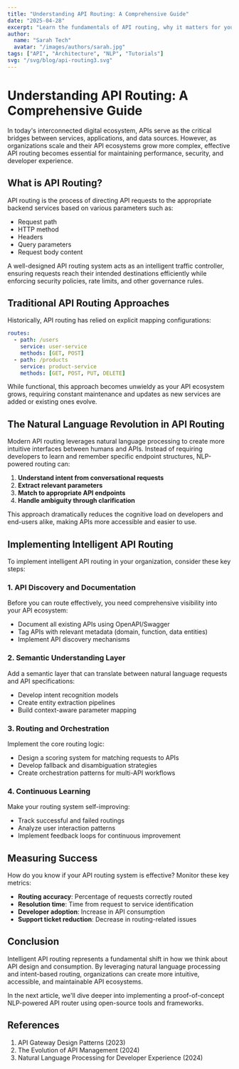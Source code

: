 ```yaml
---
title: "Understanding API Routing: A Comprehensive Guide"
date: "2025-04-28"
excerpt: "Learn the fundamentals of API routing, why it matters for your architecture, and how new AI-powered approaches are changing the game."
author:
  name: "Sarah Tech"
  avatar: "/images/authors/sarah.jpg"
tags: ["API", "Architecture", "NLP", "Tutorials"]
svg: "/svg/blog/api-routing3.svg"
---
```


# Understanding API Routing: A Comprehensive Guide

In today's interconnected digital ecosystem, APIs serve as the critical bridges between services, applications, and data sources. However, as organizations scale and their API ecosystems grow more complex, effective API routing becomes essential for maintaining performance, security, and developer experience.

## What is API Routing?

API routing is the process of directing API requests to the appropriate backend services based on various parameters such as:

- Request path
- HTTP method
- Headers
- Query parameters
- Request body content

A well-designed API routing system acts as an intelligent traffic controller, ensuring requests reach their intended destinations efficiently while enforcing security policies, rate limits, and other governance rules.

## Traditional API Routing Approaches

Historically, API routing has relied on explicit mapping configurations:

```yaml
routes:
  - path: /users
    service: user-service
    methods: [GET, POST]
  - path: /products
    service: product-service
    methods: [GET, POST, PUT, DELETE]
```

While functional, this approach becomes unwieldy as your API ecosystem grows, requiring constant maintenance and updates as new services are added or existing ones evolve.

## The Natural Language Revolution in API Routing

Modern API routing leverages natural language processing to create more intuitive interfaces between humans and APIs. Instead of requiring developers to learn and remember specific endpoint structures, NLP-powered routing can:

1. **Understand intent from conversational requests**
2. **Extract relevant parameters**
3. **Match to appropriate API endpoints**
4. **Handle ambiguity through clarification**

This approach dramatically reduces the cognitive load on developers and end-users alike, making APIs more accessible and easier to use.

## Implementing Intelligent API Routing

To implement intelligent API routing in your organization, consider these key steps:

### 1. API Discovery and Documentation

Before you can route effectively, you need comprehensive visibility into your API ecosystem:

- Document all existing APIs using OpenAPI/Swagger
- Tag APIs with relevant metadata (domain, function, data entities)
- Implement API discovery mechanisms

### 2. Semantic Understanding Layer

Add a semantic layer that can translate between natural language requests and API specifications:

- Develop intent recognition models
- Create entity extraction pipelines
- Build context-aware parameter mapping

### 3. Routing and Orchestration

Implement the core routing logic:

- Design a scoring system for matching requests to APIs
- Develop fallback and disambiguation strategies
- Create orchestration patterns for multi-API workflows

### 4. Continuous Learning

Make your routing system self-improving:

- Track successful and failed routings
- Analyze user interaction patterns
- Implement feedback loops for continuous improvement

## Measuring Success

How do you know if your API routing system is effective? Monitor these key metrics:

- **Routing accuracy**: Percentage of requests correctly routed
- **Resolution time**: Time from request to service identification
- **Developer adoption**: Increase in API consumption
- **Support ticket reduction**: Decrease in routing-related issues

## Conclusion

Intelligent API routing represents a fundamental shift in how we think about API design and consumption. By leveraging natural language processing and intent-based routing, organizations can create more intuitive, accessible, and maintainable API ecosystems.

In the next article, we'll dive deeper into implementing a proof-of-concept NLP-powered API router using open-source tools and frameworks.

## References

1. API Gateway Design Patterns (2023)
2. The Evolution of API Management (2024)
3. Natural Language Processing for Developer Experience (2024)
